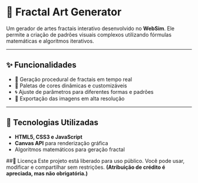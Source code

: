 # 🌌 Fractal Art Generator

Um gerador de artes fractais interativo desenvolvido no **WebSim**. Ele permite a criação de padrões visuais complexos utilizando fórmulas matemáticas e algoritmos iterativos.  

---

## ✨ Funcionalidades
- 🔹 Geração procedural de fractais em tempo real  
- 🎨 Paletas de cores dinâmicas e customizáveis  
- 🌀 Ajuste de parâmetros para diferentes formas e padrões  
- 💾 Exportação das imagens em alta resolução  

---

## 🚀 Tecnologias Utilizadas
- **HTML5, CSS3 e JavaScript**  
- **Canvas API** para renderização gráfica  
- Algoritmos matemáticos para geração fractal

##📜 Licença
Este projeto está liberado para uso público.
Você pode usar, modificar e compartilhar sem restrições.
**(Atribuição de crédito é apreciada, mas não obrigatória.)**
